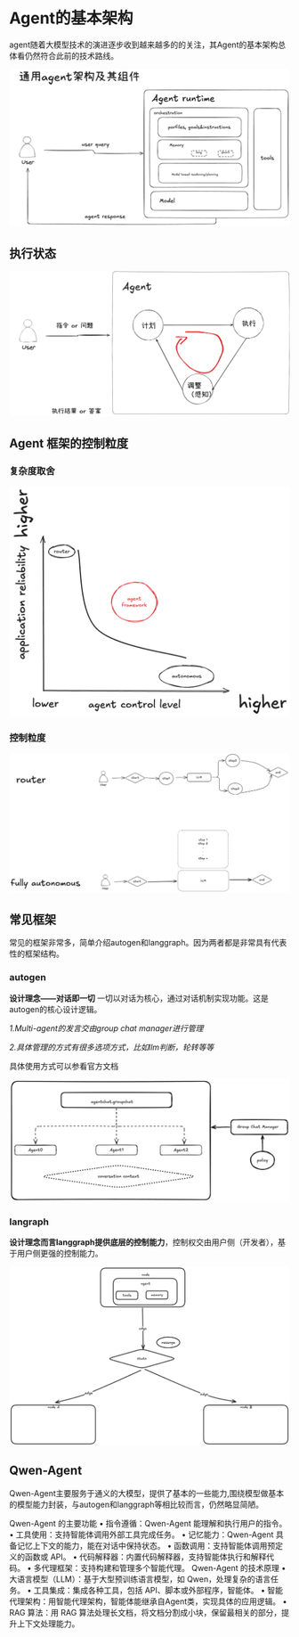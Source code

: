 # Agent的基本架构

agent随着大模型技术的演进逐步收到越来越多的的关注，其Agent的基本架构总体看仍然符合此前的技术路线。

![agent基本架构](https://github.com/xiangyuliu/material_arrangement/blob/main/sources/image/agent%E9%80%9A%E7%94%A8%E6%9E%B6%E6%9E%84%E5%8F%8A%E5%85%B6%E7%BB%84%E4%BB%B6-2025-01-14-1041.png)

## 执行状态


![执行状态](https://github.com/xiangyuliu/material_arrangement/blob/main/sources/image/%E5%91%A8%E6%9C%9F%E6%89%A7%E8%A1%8C%E7%A4%BA%E6%84%8F%E5%9B%BE-2025-01-14-1041.png)


## Agent 框架的控制粒度
### 复杂度取舍
![复杂度平衡](https://github.com/xiangyuliu/material_arrangement/blob/main/sources/image/%E5%A4%8D%E6%9D%82%E5%BA%A6-2025-01-14-1041.png)



### 控制粒度
![控制粒度](https://github.com/xiangyuliu/material_arrangement/blob/main/sources/image/%E4%B8%8D%E5%90%8C%E6%8E%A7%E5%88%B6%E7%A8%8B%E5%BA%A6-2025-01-14-1041.png)


## 常见框架
常见的框架非常多，简单介绍autogen和langgraph。因为两者都是非常具有代表性的框架结构。

### autogen
**设计理念——对话即一切** 一切以对话为核心，通过对话机制实现功能。这是autogen的核心设计逻辑。

*1.Multi-agent的发言交由group chat manager进行管理*

*2.具体管理的方式有很多选项方式，比如llm判断，轮转等等*

具体使用方式可以参看官方文档


![基本角色](https://github.com/xiangyuliu/material_arrangement/blob/main/sources/image/autogen%E5%9F%BA%E6%9C%AC%E8%A7%92%E8%89%B2-2025-01-14-1041.png)


### langraph
**设计理念而言langgraph提供底层的控制能力**，控制权交由用户侧（开发者），基于用户侧更强的控制能力。

![langgraph基本构成](https://github.com/xiangyuliu/material_arrangement/blob/main/sources/image/%E6%9E%84%E6%88%90graph.png)



##  Qwen-Agent
Qwen-Agent主要服务于通义的大模型，提供了基本的一些能力,围绕模型做基本的模型能力封装，与autogen和langgraph等相比较而言，仍然略显简陋。

Qwen-Agent 的主要功能
	•	指令遵循：Qwen-Agent 能理解和执行用户的指令。
	•	工具使用：支持智能体调用外部工具完成任务。
	•	记忆能力：Qwen-Agent 具备记忆上下文的能力，能在对话中保持状态。
	•	函数调用：支持智能体调用预定义的函数或 API。
	•	代码解释器：内置代码解释器，支持智能体执行和解释代码。
	•	多代理框架：支持构建和管理多个智能代理。
Qwen-Agent 的技术原理
	•	大语言模型（LLM）：基于大型预训练语言模型，如 Qwen，处理复杂的语言任务。
	•	工具集成：集成各种工具，包括 API、脚本或外部程序，智能体。
	•	智能代理架构：用智能代理架构，智能体能继承自Agent类，实现具体的应用逻辑。
	•	RAG 算法：用 RAG 算法处理长文档，将文档分割成小块，保留最相关的部分，提升上下文处理能力。

